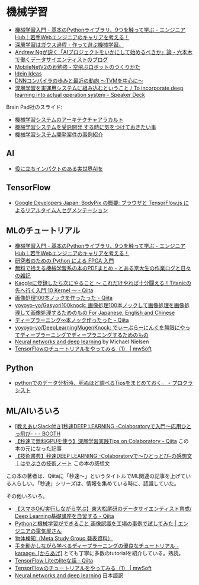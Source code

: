 # 機械学習

* [機械学習入門 - 基本のPythonライブラリ、9つを触って学ぶ - エンジニアHub｜若手Webエンジニアのキャリアを考える！](https://employment.en-japan.com/engineerhub/entry/2018/11/09/110000)
* [深層学習はガウス過程 - 作って遊ぶ機械学習。](http://machine-learning.hatenablog.com/entry/2018/01/13/142612)
* [Andrew Ngが説く「AIプロジェクトをいかにして始めるべきか」論 - 六本木で働くデータサイエンティストのブログ](https://tjo.hatenablog.com/entry/2019/03/03/145349)
* [MobileNetV2のお勉強 - 空飛ぶロボットのつくりかた](http://robonchu.hatenablog.com/entry/2018/11/24/123035)
* [Idein Ideas](https://blog.idein.jp/)
* [DNNコンパイラの歩みと最近の動向 〜TVMを中心に〜](https://www.slideshare.net/bonotake/dnn-tvm?next_slideshow=1)
* [深層学習を実運用システムに組み込むということ / To incorporate deep learning into actual operation system - Speaker Deck](https://speakerdeck.com/ysdyt/to-incorporate-deep-learning-into-actual-operation-system)

Brain Pad社のスライド:
* [機械学習システムのアーキテクチャアラカルト](https://www.slideshare.net/BrainPad/ss-131876455)
* [機械学習システムを受託開発 する時に気をつけておきたい事](https://www.slideshare.net/BrainPad/20181115-125027419)
* [機械学習システム開発案件の事例紹介](https://www.slideshare.net/BrainPad/ss-125027959)

## AI

* [役に立ちインパクトのある実世界AIを](http://ibisml.org/ibis2018/files/2018/11/kanade.pdf)

## TensorFlow

* [Google Developers Japan: BodyPix の概要: ブラウザと TensorFlow.js によるリアルタイム人セグメンテーション](https://developers-jp.googleblog.com/2019/04/bodypix-tensorflowjs.html?linkId=65622464)


## MLのチュートリアル

* [機械学習入門 - 基本のPythonライブラリ、9つを触って学ぶ - エンジニアHub｜若手Webエンジニアのキャリアを考える！](https://employment.en-japan.com/engineerhub/entry/2018/11/09/110000)
* [研究者のための Python による FPGA 入門](https://www.slideshare.net/ryos36/python-fpga-74774921)
* [無料で拾える機械学習系の本のPDFまとめ - とある京大生の作業ログと日々の雑記](http://komi1230.hatenablog.com/entry/2019/03/14/154236)
* [Kaggleに登録したら次にやること ～ これだけやれば十分闘える！Titanicの先へ行く入門 10 Kernel ～ - Qiita](https://qiita.com/upura/items/3c10ff6fed4e7c3d70f0)
* [画像処理100本ノックを作ったった - Qiita](https://qiita.com/yoyoyo_/items/2ef53f47f87dcf5d1e14)
* [yoyoyo-yo/Gasyori100knock: 画像処理100本ノックして画像処理を画像処理して画像処理するためのもの For Japanese, English and Chinese](https://github.com/yoyoyo-yo/Gasyori100knock)
* [ディープラーニング∞本ノック作ったった - Qiita](https://qiita.com/yoyoyo_/items/cd5b859341106c3b52f9)
* [yoyoyo-yo/DeepLearningMugenKnock: でぃーぷらーにんぐを無限にやってディープラーニングでディープラニングするためのもの](https://github.com/yoyoyo-yo/DeepLearningMugenKnock)
* [Neural networks and deep learning](http://nnadl-ja.github.io/nnadl_site_ja/index.html) by Michael Nielsen
* [TensorFlowのチュートリアルをやってみる（1） | mwSoft](http://www.mwsoft.jp/programming/tensor/tutorial_beginners.html)

## Python

* [pythonでのデータ分析時、死ぬほど調べるTipsをまとめておく。 - プロクラシスト](https://www.procrasist.com/entry/python-tips)

## ML/AIいろいろ

* [[教えあいSlack付き]秒速DEEP LEARNING -Colaboratoryで入門〜応用ひとっ飛び- - - BOOTH](https://booth.pm/ja/items/1043171)
* [【秒速で無料GPUを使う】深層学習実践Tips on Colaboratory - Qiita](https://qiita.com/tomo_makes/items/b3c60b10f7b25a0a5935) この本の元になった記事
* [【技術書典】秒速DEEP LEARNING -Colaboratoryで〜ひとっとび-の感想文｜はやぶさの技術ノート](https://cpp-learning.com/deep_learning_colaboratory/) この本の感想文

この本の著者は、Qiitaに「秒速〜」というタイトルでML関連の記事を上げている人らしい。「秒速」シリーズは、情報を集めている時に、認識していた。

その他いろいろ。

* [【スマホOK/実行しながら学ぶ】東大松尾研のデータサイエンティスト育成/ Deep Learning基礎講座を自習する - Qiita](https://qiita.com/tomo_makes/items/5d6f5860bb793e3b354a)
* [Pythonと機械学習ができること 画像認識を工場の事例で試してみた | エンジニアの電気屋さん](https://misoji-engineer.com/archives/python-program.html)
* [物体検知（Meta Study Group 発表資料）](https://www.slideshare.net/cvpaperchallenge/meta-study-group)
* [手を動かしながら学べるディープラーニングの優良なチュートリアル - karaage. [からあげ]](https://karaage.hatenadiary.jp/entry/2018/10/29/073000) とても丁寧に多数のtutorialを紹介している。熟読。
* [TensorFlow Liteのliteな話 - Qiita](https://qiita.com/hnakagawa/items/300e50134b03fb3e0350)
* [TensorFlowのチュートリアルをやってみる（1） | mwSoft](http://www.mwsoft.jp/programming/tensor/tutorial_beginners.html)
* [Neural networks and deep learning](http://nnadl-ja.github.io/nnadl_site_ja/index.html) 日本語訳
